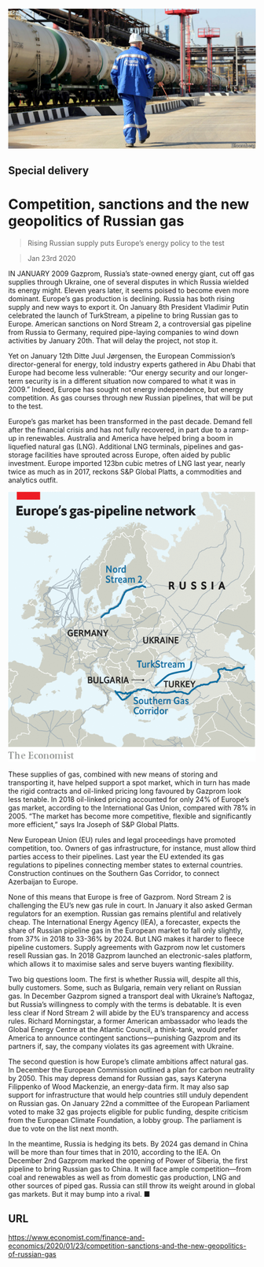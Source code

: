 ![](./images/20200125_FNP002_0.jpg)

## Special delivery

# Competition, sanctions and the new geopolitics of Russian gas

> Rising Russian supply puts Europe’s energy policy to the test

> Jan 23rd 2020

IN JANUARY 2009 Gazprom, Russia’s state-owned energy giant, cut off gas supplies through Ukraine, one of several disputes in which Russia wielded its energy might. Eleven years later, it seems poised to become even more dominant. Europe’s gas production is declining. Russia has both rising supply and new ways to export it. On January 8th President Vladimir Putin celebrated the launch of TurkStream, a pipeline to bring Russian gas to Europe. American sanctions on Nord Stream 2, a controversial gas pipeline from Russia to Germany, required pipe-laying companies to wind down activities by January 20th. That will delay the project, not stop it.

Yet on January 12th Ditte Juul Jørgensen, the European Commission’s director-general for energy, told industry experts gathered in Abu Dhabi that Europe had become less vulnerable: “Our energy security and our longer-term security is in a different situation now compared to what it was in 2009.” Indeed, Europe has sought not energy independence, but energy competition. As gas courses through new Russian pipelines, that will be put to the test.

Europe’s gas market has been transformed in the past decade. Demand fell after the financial crisis and has not fully recovered, in part due to a ramp-up in renewables. Australia and America have helped bring a boom in liquefied natural gas (LNG). Additional LNG terminals, pipelines and gas-storage facilities have sprouted across Europe, often aided by public investment. Europe imported 123bn cubic metres of LNG last year, nearly twice as much as in 2017, reckons S&P Global Platts, a commodities and analytics outfit.



![](./images/20200125_FNM934.png)

These supplies of gas, combined with new means of storing and transporting it, have helped support a spot market, which in turn has made the rigid contracts and oil-linked pricing long favoured by Gazprom look less tenable. In 2018 oil-linked pricing accounted for only 24% of Europe’s gas market, according to the International Gas Union, compared with 78% in 2005. “The market has become more competitive, flexible and significantly more efficient,” says Ira Joseph of S&P Global Platts.

New European Union (EU) rules and legal proceedings have promoted competition, too. Owners of gas infrastructure, for instance, must allow third parties access to their pipelines. Last year the EU extended its gas regulations to pipelines connecting member states to external countries. Construction continues on the Southern Gas Corridor, to connect Azerbaijan to Europe.

None of this means that Europe is free of Gazprom. Nord Stream 2 is challenging the EU’s new gas rule in court. In January it also asked German regulators for an exemption. Russian gas remains plentiful and relatively cheap. The International Energy Agency (IEA), a forecaster, expects the share of Russian pipeline gas in the European market to fall only slightly, from 37% in 2018 to 33-36% by 2024. But LNG makes it harder to fleece pipeline customers. Supply agreements with Gazprom now let customers resell Russian gas. In 2018 Gazprom launched an electronic-sales platform, which allows it to maximise sales and serve buyers wanting flexibility.

Two big questions loom. The first is whether Russia will, despite all this, bully customers. Some, such as Bulgaria, remain very reliant on Russian gas. In December Gazprom signed a transport deal with Ukraine’s Naftogaz, but Russia’s willingness to comply with the terms is debatable. It is even less clear if Nord Stream 2 will abide by the EU’s transparency and access rules. Richard Morningstar, a former American ambassador who leads the Global Energy Centre at the Atlantic Council, a think-tank, would prefer America to announce contingent sanctions—punishing Gazprom and its partners if, say, the company violates its gas agreement with Ukraine.

The second question is how Europe’s climate ambitions affect natural gas. In December the European Commission outlined a plan for carbon neutrality by 2050. This may depress demand for Russian gas, says Kateryna Filippenko of Wood Mackenzie, an energy-data firm. It may also sap support for infrastructure that would help countries still unduly dependent on Russian gas. On January 22nd a committee of the European Parliament voted to make 32 gas projects eligible for public funding, despite criticism from the European Climate Foundation, a lobby group. The parliament is due to vote on the list next month.

In the meantime, Russia is hedging its bets. By 2024 gas demand in China will be more than four times that in 2010, according to the IEA. On December 2nd Gazprom marked the opening of Power of Siberia, the first pipeline to bring Russian gas to China. It will face ample competition—from coal and renewables as well as from domestic gas production, LNG and other sources of piped gas. Russia can still throw its weight around in global gas markets. But it may bump into a rival. ■

## URL

https://www.economist.com/finance-and-economics/2020/01/23/competition-sanctions-and-the-new-geopolitics-of-russian-gas
